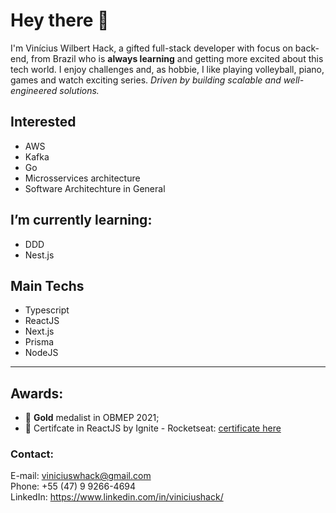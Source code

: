 # Hey there 👋
I'm Vinícius Wilbert Hack, a gifted full-stack developer with focus on back-end, from Brazil who is **always learning** and getting more excited about this tech world.
I enjoy challenges and, as hobbie, I like playing volleyball, piano, games and watch exciting series.
*Driven by building scalable and well-engineered solutions.*
 
## Interested
- AWS
- Kafka
- Go
- Microsservices architecture
- Software Architechture in General

## I’m currently learning:
- DDD
- Nest.js

## Main Techs
- Typescript
- ReactJS
- Next.js
- Prisma
- NodeJS
<hr />

## Awards:
- 🥇 **Gold** medalist in OBMEP 2021; <br />
- 🚀 Certifcate in ReactJS by Ignite - Rocketseat: [certificate here](https://github.com/ViniciusHack/ViniciusHack/files/8801568/ignite-react-certificado.pdf)

### Contact: 
E-mail: viniciuswhack@gmail.com<br>
Phone: +55 (47) 9 9266-4694<br>
LinkedIn: https://www.linkedin.com/in/viniciushack/
